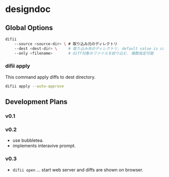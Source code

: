 # designdoc

## Global Options
```bash
difii
    --source <source-dir> \ # 取り込み元のディレクトリ
    --dest <dest-dir> \     # 取り込み先のディレクトリ. default value is current dir.
    --only <filename>       # diff対象のファイルを絞り込む. 複数指定可能
```

### difii apply
This command apply diffs to dest directory.
```bash
difii apply --auto-approve
```

## Development Plans
### v0.1
### v0.2
- use bubbletea.
- implements interavive prompt.
### v0.3
- `difii open` ... start web server and diffs are shown on browser.
